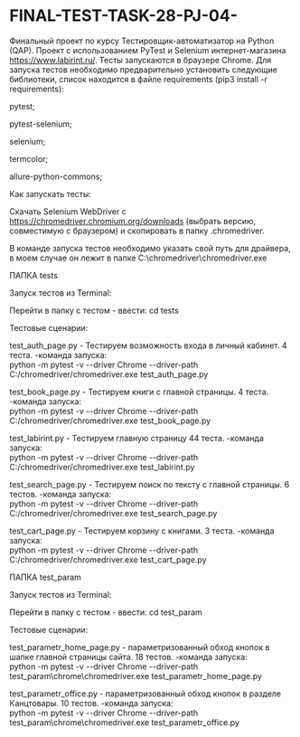 # FINAL-TEST-TASK-28-PJ-04-

Финальный проект по курсу Тестировщик-автоматизатор на Python (QAP).
Проект с использованием PyTest и Selenium интернет-магазина https://www.labirint.ru/. 
Тесты запускаются в браузере Chrome.
Для запуска тестов необходимо предварительно установить следующие библиотеки, список находится в файле requirements
(pip3 install -r requirements):

pytest;

pytest-selenium;

selenium;

termcolor;

allure-python-commons;

Как запускать тесты:

Скачать Selenium WebDriver с https://chromedriver.chromium.org/downloads (выбрать версию, совместимую с браузером) и скопировать в папку .chromedriver.

В команде запуска тестов необходимо указать свой путь для драйвера, в моем случае он лежит в папке C:\chromedriver\chromedriver.exe

ПАПКА tests

Запуск тестов из Terminal:

Перейти в папку с тестом - ввести: cd tests

Тестовые сценарии:

test_auth_page.py - Тестируем возможность входа в личный кабинет. 4 теста. -команда запуска:                                                                           
python -m pytest -v --driver Chrome --driver-path C:/chromedriver/chromedriver.exe test_auth_page.py

test_book_page.py - Тестируем книги с главной страницы. 4 теста. -команда запуска:                                                                                   
python -m pytest -v --driver Chrome --driver-path C:/chromedriver/chromedriver.exe test_book_page.py

test_labirint.py  - Тестируем главную страницу 44 теста. -команда запуска:                                                                                             
python -m pytest -v --driver Chrome --driver-path C:/chromedriver/chromedriver.exe test_labirint.py

test_search_page.py - Тестируем поиск по тексту с главной страницы. 6 тестов. -команда запуска:                                                                       
python -m pytest -v --driver Chrome --driver-path C:/chromedriver/chromedriver.exe test_search_page.py

test_cart_page.py - Тестируем корзину с книгами. 3 теста. -команда запуска:                                                                             
python -m pytest -v --driver Chrome --driver-path C:/chromedriver/chromedriver.exe test_cart_page.py

ПАПКА test_param

Запуск тестов из Terminal:

Перейти в папку с тестом - ввести: cd test_param

Тестовые сценарии:

test_parametr_home_page.py - параметризованный обход кнопок в шапке главной страницы сайта. 18 тестов. -команда запуска:                                  
python -m pytest -v --driver Chrome --driver-path test_param\chrome\chromedriver.exe test_parametr_home_page.py

test_parametr_office.py - параметризованный обход кнопок в разделе Канцтовары. 10 тестов.  -команда запуска:                                           
python -m pytest -v --driver Chrome --driver-path test_param\chrome\chromedriver.exe test_parametr_office.py
